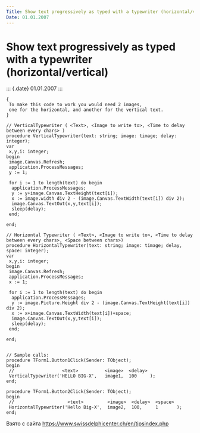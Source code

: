 ```yaml
---
Title: Show text progressively as typed with a typewriter (horizontal/vertical)
Date: 01.01.2007
---
```



Show text progressively as typed with a typewriter (horizontal/vertical)
========================================================================

::: {.date}
01.01.2007
:::

    {
     To make this code to work you would need 2 images,
     one for the horizontal, and another for the vertical text.
    }
     
    // VerticalTypewriter ( <Text>, <Image to write to>, <Time to delay between every chars> )
    procedure VerticalTypewriter(text: string; image: timage; delay: integer);
    var
     x,y,i: integer;
    begin
     image.Canvas.Refresh;
     application.ProcessMessages;
     y := 1;
     
     for i := 1 to length(text) do begin
      application.ProcessMessages;
      y := y+image.Canvas.TextHeight(text[i]);
      x := image.width div 2 - (image.Canvas.TextWidth(text[i]) div 2);
      image.Canvas.TextOut(x,y,text[i]);
      sleep(delay);
     end;
     
    end;
     
    // Horizontal Typewriter ( <Text>, <Image to write to>, <Time to delay between every chars>, <Space between chars>)
    procedure HorizontalTypewriter(text: string; image: timage; delay, space: integer);
    var
     x,y,i: integer;
    begin
     image.Canvas.Refresh;
     application.ProcessMessages;
     x := 1;
     
     for i := 1 to length(text) do begin
      application.ProcessMessages;
      y := image.Picture.Height div 2 - (image.Canvas.TextHeight(text[i]) div 2);
      x := x+image.Canvas.TextWidth(text[i])+space;
      image.Canvas.TextOut(x,y,text[i]);
      sleep(delay);
     end;
     
    end;
     
     
    // Sample calls:
    procedure TForm1.Button1Click(Sender: TObject);
    begin
     //                  <text>          <image>  <delay>
     VerticalTypewriter('HELLO BIG-X',   image1,  100     );
    end;
     
    procedure TForm1.Button2Click(Sender: TObject);
    begin
     //                    <text>         <image>  <delay>  <space>
     HorizontalTypewriter('Hello Big-X',  image2,  100,     1       );
    end;

Взято с сайта <https://www.swissdelphicenter.ch/en/tipsindex.php>
